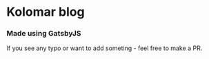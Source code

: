 # Kolomar blog

### Made using GatsbyJS

If you see any typo or want to add someting - feel free to make a PR.
